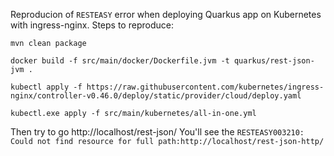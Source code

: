 Reproducion of `RESTEASY` error when deploying Quarkus app on Kubernetes with ingress-nginx.
Steps to reproduce:

```
mvn clean package

docker build -f src/main/docker/Dockerfile.jvm -t quarkus/rest-json-jvm .

kubectl apply -f https://raw.githubusercontent.com/kubernetes/ingress-nginx/controller-v0.46.0/deploy/static/provider/cloud/deploy.yaml

kubectl.exe apply -f src/main/kubernetes/all-in-one.yml
```
Then try to go http://localhost/rest-json/
You'll see the `RESTEASY003210: Could not find resource for full path:http://localhost/rest-json-http/`
